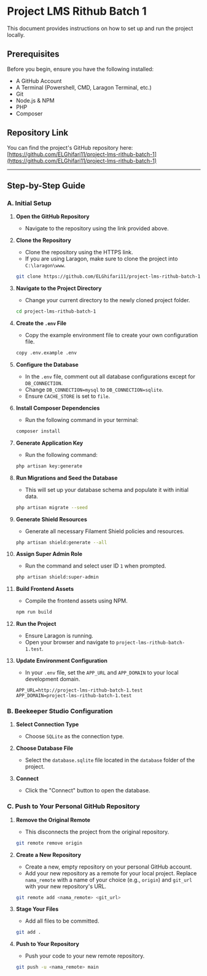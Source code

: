 # Project LMS Rithub Batch 1

This document provides instructions on how to set up and run the project locally.

## Prerequisites

Before you begin, ensure you have the following installed:

-   A GitHub Account
-   A Terminal (Powershell, CMD, Laragon Terminal, etc.)
-   Git
-   Node.js & NPM
-   PHP
-   Composer

## Repository Link

You can find the project's GitHub repository here:
[https://github.com/ELGhifari11/project-lms-rithub-batch-1](https://github.com/ELGhifari11/project-lms-rithub-batch-1)

---

## Step-by-Step Guide

### A. Initial Setup

1.  **Open the GitHub Repository**
    -   Navigate to the repository using the link provided above.

2.  **Clone the Repository**
    -   Clone the repository using the HTTPS link.
    -   If you are using Laragon, make sure to clone the project into `C:\laragon\www`.
    ```bash
    git clone https://github.com/ELGhifari11/project-lms-rithub-batch-1.git
    ```

3.  **Navigate to the Project Directory**
    -   Change your current directory to the newly cloned project folder.
    ```bash
    cd project-lms-rithub-batch-1
    ```

4.  **Create the `.env` File**
    -   Copy the example environment file to create your own configuration file.
    ```bash
    copy .env.example .env
    ```

5.  **Configure the Database**
    -   In the `.env` file, comment out all database configurations except for `DB_CONNECTION`.
    -   Change `DB_CONNECTION=mysql` to `DB_CONNECTION=sqlite`.
    -   Ensure `CACHE_STORE` is set to `file`.

6.  **Install Composer Dependencies**
    -   Run the following command in your terminal:
    ```bash
    composer install
    ```

7.  **Generate Application Key**
    -   Run the following command:
    ```bash
    php artisan key:generate
    ```

8.  **Run Migrations and Seed the Database**
    -   This will set up your database schema and populate it with initial data.
    ```bash
    php artisan migrate --seed
    ```

9.  **Generate Shield Resources**
    -   Generate all necessary Filament Shield policies and resources.
    ```bash
    php artisan shield:generate --all
    ```

10. **Assign Super Admin Role**
    -   Run the command and select user ID `1` when prompted.
    ```bash
    php artisan shield:super-admin
    ```

11. **Build Frontend Assets**
    -   Compile the frontend assets using NPM.
    ```bash
    npm run build
    ```

12. **Run the Project**
    -   Ensure Laragon is running.
    -   Open your browser and navigate to `project-lms-rithub-batch-1.test`.

13. **Update Environment Configuration**
    -   In your `.env` file, set the `APP_URL` and `APP_DOMAIN` to your local development domain.
    ```
    APP_URL=http://project-lms-rithub-batch-1.test
    APP_DOMAIN=project-lms-rithub-batch-1.test
    ```

### B. Beekeeper Studio Configuration

1.  **Select Connection Type**
    -   Choose `SQLite` as the connection type.

2.  **Choose Database File**
    -   Select the `database.sqlite` file located in the `database` folder of the project.

3.  **Connect**
    -   Click the "Connect" button to open the database.

### C. Push to Your Personal GitHub Repository

1.  **Remove the Original Remote**
    -   This disconnects the project from the original repository.
    ```bash
    git remote remove origin
    ```

2.  **Create a New Repository**
    -   Create a new, empty repository on your personal GitHub account.
    -   Add your new repository as a remote for your local project. Replace `nama_remote` with a name of your choice (e.g., `origin`) and `git_url` with your new repository's URL.
    ```bash
    git remote add <nama_remote> <git_url>
    ```

3.  **Stage Your Files**
    -   Add all files to be committed.
    ```bash
    git add .
    ```

4.  **Push to Your Repository**
    -   Push your code to your new remote repository.
    ```bash
    git push -u <nama_remote> main
    ```
